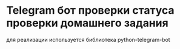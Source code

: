 # Telegram бот проверки статуса проверки домашнего задания

для реализации используется библиотека python-telegram-bot
